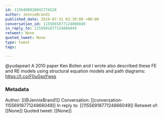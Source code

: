 ```yaml
---
id: 1156408928042774528
author: JennieBrand1
published_date: 2019-07-31 03:39:08 +00:00
conversation_id: 1155691877124866049
in_reply_to: 1155691877124866049
retweet: None
quoted_tweet: None
type: tweet
tags:

---
```


@yudapearl A 2010 paper Ken Bollen and I wrote also described these FE and RE models using structural equation models and path diagrams: https://t.co/F0uGsoYwss

### Metadata

Author: [[@JennieBrand1]]
Conversation: [[conversation-1155691877124866049]]
In reply to: [[1155691877124866049]]
Retweet of: [[None]]
Quoted tweet: [[None]]
